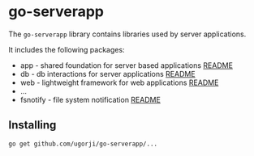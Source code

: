 # go-serverapp

The `go-serverapp` library contains libraries used by server applications.

It includes the following packages:

- app - shared foundation for server based applications [README](app/README.md)
- db - db interactions for server applications [README](db/README.md)
- web - lightweight framework for web applications [README](web/README.md)
- ...
- fsnotify - file system notification [README](fsnotify/README.md)

## Installing

```
go get github.com/ugorji/go-serverapp/...
```

